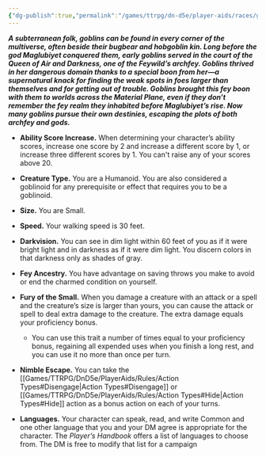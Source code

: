 ```yaml
---
{"dg-publish":true,"permalink":"/games/ttrpg/dn-d5e/player-aids/races/goblin/","tags":["TTRPG/DND/5e","Races"],"noteIcon":""}
---
```



**_A subterranean folk, goblins can be found in every corner of the multiverse, often beside their bugbear and hobgoblin kin. Long before the god Maglubiyet conquered them, early goblins served in the court of the Queen of Air and Darkness, one of the Feywild’s archfey. Goblins thrived in her dangerous domain thanks to a special boon from her—a supernatural knack for finding the weak spots in foes larger than themselves and for getting out of trouble. Goblins brought this fey boon with them to worlds across the Material Plane, even if they don’t remember the fey realm they inhabited before Maglubiyet’s rise. Now many goblins pursue their own destinies, escaping the plots of both archfey and gods._**

- **Ability Score Increase.** When determining your character’s ability scores, increase one score by 2 and increase a different score by 1, or increase three different scores by 1. You can't raise any of your scores above 20.

- **Creature Type.** You are a Humanoid. You are also considered a goblinoid for any prerequisite or effect that requires you to be a goblinoid.

- **Size.** You are Small.

- **Speed.** Your walking speed is 30 feet.

- **Darkvision.** You can see in dim light within 60 feet of you as if it were bright light and in darkness as if it were dim light. You discern colors in that darkness only as shades of gray.

- **Fey Ancestry.** You have advantage on saving throws you make to avoid or end the charmed condition on yourself.

- **Fury of the Small.** When you damage a creature with an attack or a spell and the creature’s size is larger than yours, you can cause the attack or spell to deal extra damage to the creature. The extra damage equals your proficiency bonus.
    - You can use this trait a number of times equal to your proficiency bonus, regaining all expended uses when you finish a long rest, and you can use it no more than once per turn.

- **Nimble Escape.** You can take the [[Games/TTRPG/DnD5e/PlayerAids/Rules/Action Types#Disengage\|Action Types#Disengage]] or [[Games/TTRPG/DnD5e/PlayerAids/Rules/Action Types#Hide\|Action Types#Hide]] action as a bonus action on each of your turns.

- **Languages.** Your character can speak, read, and write Common and one other language that you and your DM agree is appropriate for the character. The _Player’s Handbook_ offers a list of languages to choose from. The DM is free to modify that list for a campaign